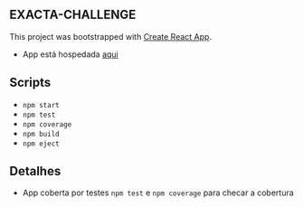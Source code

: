 ## EXACTA-CHALLENGE

This project was bootstrapped with [Create React App](https://github.com/facebook/create-react-app).

* App está hospedada [aqui](https://exacta-challenge.netlify.app/)

## Scripts 

* `npm start`
* `npm test`
* `npm coverage`
* `npm build`
* `npm eject`

## Detalhes

* App coberta por testes `npm test` e `npm coverage` para checar a cobertura